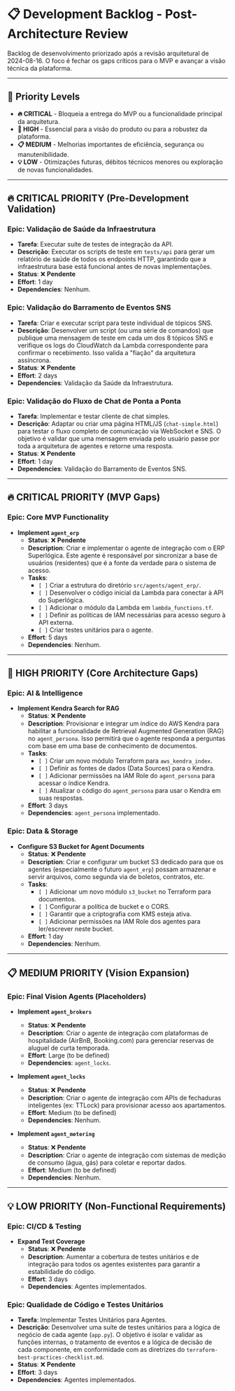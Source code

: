 # 📋 Development Backlog - Post-Architecture Review

Backlog de desenvolvimento priorizado após a revisão arquitetural de 2024-08-16. O foco é fechar os gaps críticos para o MVP e avançar a visão técnica da plataforma.

---

## 🎯 **Priority Levels**

- **🔥 CRITICAL** - Bloqueia a entrega do MVP ou a funcionalidade principal da arquitetura.
- **🎯 HIGH** - Essencial para a visão do produto ou para a robustez da plataforma.
- **📋 MEDIUM** - Melhorias importantes de eficiência, segurança ou manutenibilidade.
- **💡 LOW** - Otimizações futuras, débitos técnicos menores ou exploração de novas funcionalidades.

---

## 🔥 **CRITICAL PRIORITY (Pre-Development Validation)**

### **Epic: Validação de Saúde da Infraestrutura**
- **Tarefa**: Executar suíte de testes de integração da API.
- **Descrição**: Executar os scripts de teste em `tests/api` para gerar um relatório de saúde de todos os endpoints HTTP, garantindo que a infraestrutura base está funcional antes de novas implementações.
- **Status**: ❌ **Pendente**
- **Effort**: 1 day
- **Dependencies**: Nenhum.

### **Epic: Validação do Barramento de Eventos SNS**
- **Tarefa**: Criar e executar script para teste individual de tópicos SNS.
- **Descrição**: Desenvolver um script (ou uma série de comandos) que publique uma mensagem de teste em cada um dos 8 tópicos SNS e verifique os logs do CloudWatch da Lambda correspondente para confirmar o recebimento. Isso valida a "fiação" da arquitetura assíncrona.
- **Status**: ❌ **Pendente**
- **Effort**: 2 days
- **Dependencies**: Validação da Saúde da Infraestrutura.

### **Epic: Validação do Fluxo de Chat de Ponta a Ponta**
- **Tarefa**: Implementar e testar cliente de chat simples.
- **Descrição**: Adaptar ou criar uma página HTML/JS (`chat-simple.html`) para testar o fluxo completo de comunicação via WebSocket e SNS. O objetivo é validar que uma mensagem enviada pelo usuário passe por toda a arquitetura de agentes e retorne uma resposta.
- **Status**: ❌ **Pendente**
- **Effort**: 1 day
- **Dependencies**: Validação do Barramento de Eventos SNS.

---

## 🔥 **CRITICAL PRIORITY (MVP Gaps)**

### **Epic: Core MVP Functionality**

- **Implement `agent_erp`**
  - **Status**: ❌ **Pendente**
  - **Description**: Criar e implementar o agente de integração com o ERP Superlógica. Este agente é responsável por sincronizar a base de usuários (residentes) que é a fonte da verdade para o sistema de acesso.
  - **Tasks**:
    - `[ ]` Criar a estrutura do diretório `src/agents/agent_erp/`.
    - `[ ]` Desenvolver o código inicial da Lambda para conectar à API do Superlógica.
    - `[ ]` Adicionar o módulo da Lambda em `lambda_functions.tf`.
    - `[ ]` Definir as políticas de IAM necessárias para acesso seguro à API externa.
    - `[ ]` Criar testes unitários para o agente.
  - **Effort**: 5 days
  - **Dependencies**: Nenhum.

---

## 🎯 **HIGH PRIORITY (Core Architecture Gaps)**

### **Epic: AI & Intelligence**

- **Implement Kendra Search for RAG**
  - **Status**: ❌ **Pendente**
  - **Description**: Provisionar e integrar um índice do AWS Kendra para habilitar a funcionalidade de Retrieval Augmented Generation (RAG) no `agent_persona`. Isso permitirá que o agente responda a perguntas com base em uma base de conhecimento de documentos.
  - **Tasks**:
    - `[ ]` Criar um novo módulo Terraform para `aws_kendra_index`.
    - `[ ]` Definir as fontes de dados (Data Sources) para o Kendra.
    - `[ ]` Adicionar permissões na IAM Role do `agent_persona` para acessar o índice Kendra.
    - `[ ]` Atualizar o código do `agent_persona` para usar o Kendra em suas respostas.
  - **Effort**: 3 days
  - **Dependencies**: `agent_persona` implementado.

### **Epic: Data & Storage**

- **Configure S3 Bucket for Agent Documents**
  - **Status**: ❌ **Pendente**
  - **Description**: Criar e configurar um bucket S3 dedicado para que os agentes (especialmente o futuro `agent_erp`) possam armazenar e servir arquivos, como segunda via de boletos, contratos, etc.
  - **Tasks**:
    - `[ ]` Adicionar um novo módulo `s3_bucket` no Terraform para documentos.
    - `[ ]` Configurar a política de bucket e o CORS.
    - `[ ]` Garantir que a criptografia com KMS esteja ativa.
    - `[ ]` Adicionar permissões na IAM Role dos agentes para ler/escrever neste bucket.
  - **Effort**: 1 day
  - **Dependencies**: Nenhum.

---

## 📋 **MEDIUM PRIORITY (Vision Expansion)**

### **Epic: Final Vision Agents (Placeholders)**

- **Implement `agent_brokers`**
  - **Status**: ❌ **Pendente**
  - **Description**: Criar o agente de integração com plataformas de hospitalidade (AirBnB, Booking.com) para gerenciar reservas de aluguel de curta temporada.
  - **Effort**: Large (to be defined)
  - **Dependencies**: `agent_locks`.

- **Implement `agent_locks`**
  - **Status**: ❌ **Pendente**
  - **Description**: Criar o agente de integração com APIs de fechaduras inteligentes (ex: TTLock) para provisionar acesso aos apartamentos.
  - **Effort**: Medium (to be defined)
  - **Dependencies**: Nenhum.

- **Implement `agent_metering`**
  - **Status**: ❌ **Pendente**
  - **Description**: Criar o agente de integração com sistemas de medição de consumo (água, gás) para coletar e reportar dados.
  - **Effort**: Medium (to be defined)
  - **Dependencies**: Nenhum.

---

## 💡 **LOW PRIORITY (Non-Functional Requirements)**

### **Epic: CI/CD & Testing**
- **Expand Test Coverage**
  - **Status**: ❌ **Pendente**
  - **Description**: Aumentar a cobertura de testes unitários e de integração para todos os agentes existentes para garantir a estabilidade do código.
  - **Effort**: 3 days
  - **Dependencies**: Agentes implementados.

### **Epic: Qualidade de Código e Testes Unitários**
- **Tarefa**: Implementar Testes Unitários para Agentes.
- **Descrição**: Desenvolver uma suíte de testes unitários para a lógica de negócio de cada agente (`app.py`). O objetivo é isolar e validar as funções internas, o tratamento de eventos e a lógica de decisão de cada componente, em conformidade com as diretrizes do `terraform-best-practices-checklist.md`.
- **Status**: ❌ **Pendente**
- **Effort**: 3 days
- **Dependencies**: Agentes implementados.

